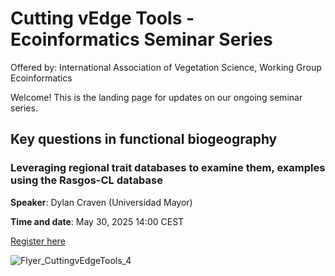 # Cutting vEdge Tools - Ecoinformatics Seminar Series
Offered by: International Association of Vegetation Science, Working Group Ecoinformatics

Welcome! This is the landing page for updates on our ongoing seminar series.

## Key questions in functional biogeography

### Leveraging regional trait databases to examine them, examples using the Rasgos-CL database

**Speaker**: Dylan Craven (Universidad Mayor)

**Time and date**: May 30, 2025 14:00 CEST

[Register here](https://us06web.zoom.us/meeting/register/613sk1YUTLyEGy94CwQlUA)

![Flyer_CuttingvEdgeTools_4](https://github.com/user-attachments/assets/2a076916-c5aa-4c9f-894d-04945c375fb2)
